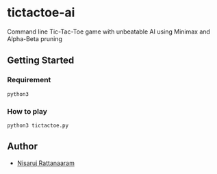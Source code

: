 # tictactoe-ai
Command line Tic-Tac-Toe game with unbeatable AI
using Minimax and Alpha-Beta pruning

## Getting Started

### Requirement
```
python3
```

### How to play
```
python3 tictactoe.py
```

## Author
- [Nisaruj Rattanaaram](https://github.com/nisaruj)
